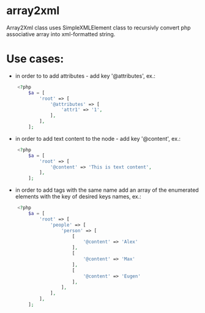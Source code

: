 array2xml
=========

Array2Xml class uses SimpleXMLElement class to recursivly convert php associative array into xml-formatted string.

Use cases:
==========
 * in order to to add attributes - add key '@attributes', ex.:
```php
 	<?php
 		$a = [
 			'root' => [
 				'@attributes' => [
 					'attr1' => '1',
 				],
 			],
 		];
```

 * in order to add text content to the node - add key '@content', ex.:
```php
 	<?php
 		$a = [
 			'root' => [
 				'@content' => 'This is text content',
 			],
 		];
```

 * in order to add tags with the same name add an array of the enumerated elements with the key of desired keys names, ex.:
```php
 	<?php
 		$a = [
 			'root' => [
 				'people' => [
 					'person' => [
 						[
 							'@content' => 'Alex'
 						],
 						[
 							'@content' => 'Max'
 						],
 						[
 							'@content' => 'Eugen'
 						],
 					],
 				],
 			],
 		];
```
